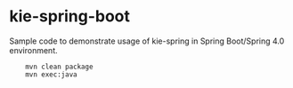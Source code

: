 kie-spring-boot
===============
Sample code to demonstrate usage of kie-spring in Spring Boot/Spring 4.0 environment.

        mvn clean package
        mvn exec:java
